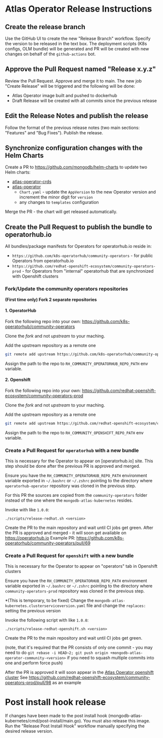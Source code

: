# Atlas Operator Release Instructions

## Create the release branch
Use the GitHub UI to create the new "Release Branch" workflow. Specify the version to be released in the text box.
The deployment scripts (K8s configs, OLM bundle) will be generated and PR will be created with new changes on behalf
of the `github-actions` bot.

## Approve the Pull Request named "Release x.y.z"
Review the Pull Request. Approve and merge it to main.
The new job "Create Release" will be triggered and the following will be done:
* Atlas Operator image built and pushed to dockerhub
* Draft Release will be created with all commits since the previous release

## Edit the Release Notes and publish the release
Follow the format of the previous release notes (two main sections: "Features" and "Bug Fixes"). Publish the release.

## Synchronize configuration changes with the Helm Charts

Create a PR to https://github.com/mongodb/helm-charts to update two Helm charts:
* [atlas-operator-crds](https://github.com/mongodb/helm-charts/tree/main/charts/atlas-operator-crds)
* [atlas-operator](https://github.com/mongodb/helm-charts/tree/main/charts/atlas-operator)
  * `Chart.yaml` - update the `AppVersion` to the new Operator version and increment the minor digit for `version`
  * any changes to `templates` configuration
    
Merge the PR - the chart will get released automatically.

## Create the Pull Request to publish the bundle to operatorhub.io

All bundles/package manifests for Operators for operatorhub.io reside in:
* `https://github.com/k8s-operatorhub/community-operators` - for public Operators from operatorhub.io
* `https://github.com/redhat-openshift-ecosystem/community-operators-prod` - for Operators from "internal" operatorhub that are synchronized with Openshift clusters

### Fork/Update the community operators repositories

**(First time only) Fork 2 separate repositories**

#### 1. OperatorHub

Fork the following repo into your own:
  https://github.com/k8s-operatorhub/community-operators

Clone the *fork* and not *upstream* to your maching.

Add the upstream repository as a remote one
```bash
git remote add upstream https://github.com/k8s-operatorhub/community-operators.git
```

Assign the path to the repo to `RH_COMMUNITY_OPERATORHUB_REPO_PATH` env variable.

#### 2. Openshift

Fork the following repo into your own:
  https://github.com/redhat-openshift-ecosystem/community-operators-prod

Clone the *fork* and not *upstream* to your maching.

Add the upstream repository as a remote one
```bash
git remote add upstream https://github.com/redhat-openshift-ecosystem/community-operators-prod.git
```

Assign the path to the repo to `RH_COMMUNITY_OPENSHIFT_REPO_PATH` env variable.

### Create a Pull Request for `operatorhub` with a new bundle

This is necessary for the Operator to appear on [operatorhub.io] site.
This step should be done after the previous PR is approved and merged.

Ensure you have the `RH_COMMUNITY_OPERATORHUB_REPO_PATH` environment variable exported in `~/.bashrc` or `~/.zshrc`
pointing to the directory where `operatorhub-operator` repository was cloned in the previous step.

For this PR the sources are copied from the `community-operators` folder instead of the one where the `mongodb-atlas-kubernetes` resides.

Invoke with <version> like `1.0.0`:
```
./scripts/release-redhat.sh <version>
```

Create the PR to the main repository and wait until CI jobs get green. 
After the PR is approved and merged - it will soon get available on https://operatorhub.io
Example PR: https://github.com/k8s-operatorhub/community-operators/pull/69

### Create a Pull Request for `openshift` with a new bundle

This is necessary for the Operator to appear on "operators" tab in Openshift clusters

Ensure you have the `RH_COMMUNITY_OPERATORHUB_REPO_PATH` environment variable exported in `~/.bashrc` or `~/.zshrc`
pointing to the directory where `community-operators-prod` repository was cloned in the previous step.

*(This is temporary, to be fixed)
Change the `mongodb-atlas-kubernetes.clusterserviceversion.yaml` file and change the `replaces:` setting the previous version

Invoke the following script with <version> like `1.0.0`:
```
./scripts/release-redhat-openshift.sh <version>
```

Create the PR to the main repository and wait until CI jobs get green.

(note, that it's required that the PR consists of only one commit - you may need to do
`git rebase -i HEAD~2; git push origin +mongodb-atlas-operator-community-<version>` if you need to squash multiple commits into one and perform force push)

After the PR is approved it will soon appear in the [Atlas Operator openshift cluster](https://console-openshift-console.apps.atlas.operator.mongokubernetes.com)
See https://github.com/redhat-openshift-ecosystem/community-operators-prod/pull/98 as an example

# Post install hook release

If changes have been made to the post install hook (mongodb-atlas-kubernetes/cmd/post-install/main.go).
You must also release this image. Run the "Release Post Install Hook" workflow manually specifying the desired 
release version. 
